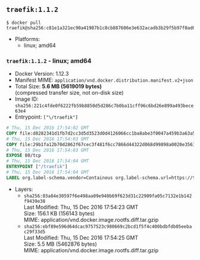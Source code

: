 ## `traefik:1.1.2`

```console
$ docker pull traefik@sha256:c81e1a321ec90a41987b1c8cb887606e3e632acadb3b29f5b97f0ad03c59ffd9
```

-	Platforms:
	-	linux; amd64

### `traefik:1.1.2` - linux; amd64

-	Docker Version: 1.12.3
-	Manifest MIME: `application/vnd.docker.distribution.manifest.v2+json`
-	Total Size: **5.6 MB (5619019 bytes)**  
	(compressed transfer size, not on-disk size)
-	Image ID: `sha256:221c4fde0f6222fb59b8850d5d286c7b0ba11cff96c6bd26e899a493bece63e4`
-	Entrypoint: `["\/traefik"]`

```dockerfile
# Thu, 15 Dec 2016 17:54:02 GMT
COPY file:d8282341d1fb7d2cc3d5d3523d0d4126066cc1ba8abe3f0047a459b3a63a5653 in /etc/ssl/certs/ 
# Thu, 15 Dec 2016 17:54:03 GMT
COPY file:29b1fa12b70d2862f67cec3f481f6cc7866d44322d068d99898a0020e3561814 in / 
# Thu, 15 Dec 2016 17:54:03 GMT
EXPOSE 80/tcp
# Thu, 15 Dec 2016 17:54:04 GMT
ENTRYPOINT ["/traefik"]
# Thu, 15 Dec 2016 17:54:04 GMT
LABEL org.label-schema.vendor=Containous org.label-schema.url=https://traefik.io org.label-schema.name=Traefik org.label-schema.description=A modern reverse-proxy org.label-schema.version=v1.1.2 org.label-schema.docker.schema-version=1.0
```

-	Layers:
	-	`sha256:03a84e30597f6e498aa09e940b69f623d31c22909fa05c7132e1b142f9439e38`  
		Last Modified: Thu, 15 Dec 2016 17:54:23 GMT  
		Size: 156.1 KB (156143 bytes)  
		MIME: application/vnd.docker.image.rootfs.diff.tar.gzip
	-	`sha256:ebf89e596d64dcac9757523c980669c2bcd1f5f4c400bdbfdb05eebac29f33d5`  
		Last Modified: Thu, 15 Dec 2016 17:54:25 GMT  
		Size: 5.5 MB (5462876 bytes)  
		MIME: application/vnd.docker.image.rootfs.diff.tar.gzip
